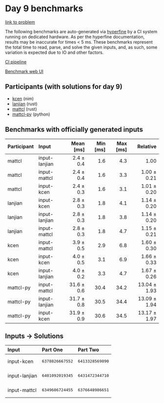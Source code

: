 # Day 9 benchmarks

[link to problem](https://adventofcode.com/2024/day/9)

The following benchmarks are auto-generated via
[hyperfine](https://github.com/sharkdp/hyperfine) by a CI system running on
dedicated hardware. As per the hyperfine documentation, results may be
inaccurate for times < 5 ms. These benchmarks represent the total time to read,
parse, and solve the given inputs, and, as such, some variation is expected due
to IO and other factors.

[CI pipeline](http://ci.papercode.net:8080/teams/main/pipelines/aoc2024)

[Benchmark web UI](https://aoc.ancalagon.black)


## Participants (with solutions for day 9)

- [kcen](https://github.com/kcen/aoc2024) (nim)
- [lanjian](https://github.com/lanjian/aoc-2024) (rust)
- [mattcl](https://github.com/mattcl/aoc2024) (rust)
- [mattcl-py](https://github.com/mattcl/aoc2024-py) (python)


## Benchmarks with officially generated inputs

| Participant | Input | Mean [ms] | Min [ms] | Max [ms] | Relative |
|:---|:---|---:|---:|---:|---:|
| mattcl | input-lanjian | 2.4 ± 0.4 | 1.6 | 4.3 | 1.00 |
| mattcl | input-mattcl | 2.4 ± 0.4 | 1.6 | 3.3 | 1.00 ± 0.21 |
| mattcl | input-kcen | 2.4 ± 0.3 | 1.6 | 3.1 | 1.01 ± 0.20 |
| lanjian | input-kcen | 2.8 ± 0.3 | 1.8 | 4.1 | 1.14 ± 0.20 |
| lanjian | input-lanjian | 2.8 ± 0.3 | 1.8 | 3.8 | 1.14 ± 0.20 |
| lanjian | input-mattcl | 2.8 ± 0.3 | 1.8 | 4.7 | 1.15 ± 0.21 |
| kcen | input-mattcl | 3.9 ± 0.5 | 2.9 | 6.8 | 1.60 ± 0.30 |
| kcen | input-kcen | 4.0 ± 0.5 | 3.1 | 6.9 | 1.66 ± 0.33 |
| kcen | input-lanjian | 4.0 ± 0.2 | 3.3 | 4.7 | 1.67 ± 0.26 |
| mattcl-py | input-mattcl | 31.6 ± 0.6 | 30.4 | 34.2 | 13.04 ± 1.93 |
| mattcl-py | input-lanjian | 31.7 ± 0.8 | 30.5 | 34.4 | 13.09 ± 1.94 |
| mattcl-py | input-kcen | 31.9 ± 0.9 | 30.6 | 34.5 | 13.17 ± 1.97 |


## Inputs -> Solutions

| Input | Part One | Part Two |
|:---|:---|:---|
|input-kcen|<pre>6378826667552</pre>|<pre>6413328569890</pre>|
|input-lanjian|<pre>6401092019345</pre>|<pre>6431472344710</pre>|
|input-mattcl|<pre>6349606724455</pre>|<pre>6376648986651</pre>|